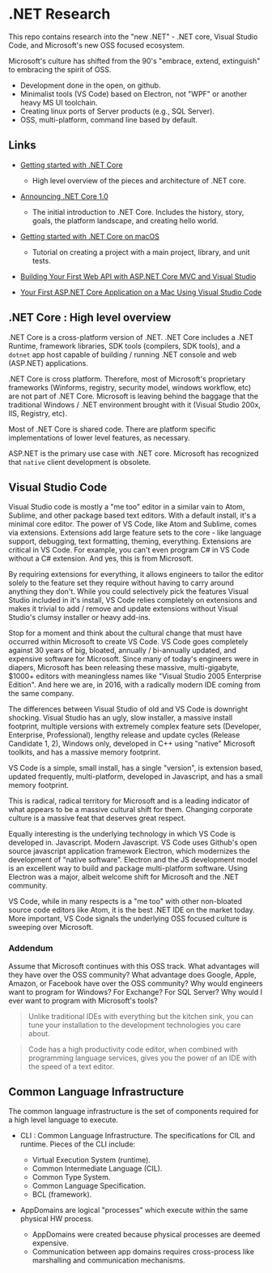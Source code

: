 # .NET Research

This repo contains research into the "new .NET" - .NET core, Visual Studio Code, and Microsoft's new OSS focused ecosystem.

Microsoft's culture has shifted from the 90's "embrace, extend, extinguish" to embracing the spirit of OSS.

* Development done in the open, on github.
* Minimalist tools (VS Code) based on Electron, not "WPF" or another heavy MS UI toolchain.
* Creating linux ports of Server products (e.g., SQL Server).
* OSS, multi-platform, command line based by default.

## Links

* [Getting started with .NET Core](https://docs.microsoft.com/en-us/dotnet/articles/core/index)
  * High level overview of the pieces and architecture of .NET core.

* [Announcing .NET Core 1.0](https://blogs.msdn.microsoft.com/dotnet/2016/06/27/announcing-net-core-1-0/)
  * The initial introduction to .NET Core. Includes the history, story, goals, the platform landscape, and creating hello world.

* [Getting started with .NET Core on macOS](https://docs.microsoft.com/en-us/dotnet/articles/core/tutorials/using-on-macos)
  * Tutorial on creating a project with a main project, library, and unit tests.

* [Building Your First Web API with ASP.NET Core MVC and Visual Studio](https://docs.asp.net/en/latest/tutorials/first-web-api.html)

* [Your First ASP.NET Core Application on a Mac Using Visual Studio Code](https://docs.asp.net/en/latest/tutorials/your-first-mac-aspnet.html)

## .NET Core : High level overview

.NET Core is a cross-platform version of .NET. .NET Core includes a .NET Runtime, framework libraries, SDK tools (compilers, SDK tools), and a `dotnet` app host capable of building / running .NET console and web (ASP.NET) applications.

.NET Core is cross platform. Therefore, most of Microsoft's proprietary frameworks (Winforms, registry, security model, windows workflow, etc) are not part of .NET Core. Microsoft is leaving behind the baggage that the traditional Windows / .NET environment brought with it (Visual Studio 200x, IIS, Registry, etc).

Most of .NET Core is shared code. There are platform specific implementations of lower level features, as necessary.

ASP.NET is the primary use case with .NET core. Microsoft has recognized that `native` client development is obsolete.

## Visual Studio Code

Visual Studio code is mostly a "me too" editor in a similar vain to Atom, Sublime, and other package based text editors. With a default install, it's a minimal core editor. The power of VS Code, like Atom and Sublime, comes via extensions. Extensions add large feature sets to the core - like language support, debugging, text formatting, theming, everything. Extensions are critical in VS Code. For example, you can't even program C# in VS Code without a C# extension. And yes, this is from Microsoft.

By requiring extensions for everything, it allows engineers to tailor the editor solely to the feature set they require without having to carry around anything they don't. While you could selectively pick the features Visual Studio included in it's install, VS Code relies completely on extensions and makes it trivial to add / remove and update extensions without Visual Studio's clumsy installer or heavy add-ins.

Stop for a moment and think about the cultural change that must have occurred within Microsoft to create VS Code. VS Code goes completely against 30 years of big, bloated, annually / bi-annually updated, and expensive software for Microsoft. Since many of today's engineers were in diapers, Microsoft has been releasing these massive, multi-gigabyte, $1000+ editors with meaningless names like "Visual Studio 2005 Enterprise Edition". And here we are, in 2016, with a radically modern IDE coming from the same company.

The differences between Visual Studio of old and VS Code is downright shocking. Visual Studio has an ugly, slow installer, a massive install footprint, multiple versions with extremely complex feature sets (Developer, Enterprise, Professional), lengthy release and update cycles (Release Candidate 1, 2), Windows only, developed in C++ using "native" Microsoft toolkits, and has a massive memory footprint.

VS Code is a simple, small install, has a single "version", is extension based, updated frequently, multi-platform, developed in Javascript, and has a small memory footprint.

This is radical, radical territory for Microsoft and is a leading indicator of what appears to be a massive cultural shift for them. Changing corporate culture is a massive feat that deserves great respect.

Equally interesting is the underlying technology in which VS Code is developed in. Javascript. Modern Javascript. VS Code uses Github's open source javascript application framework Electron, which modernizes the development of "native software". Electron and the JS development model is an excellent way to build and package multi-platform software. Using Electron was a major, albeit welcome shift for Microsoft and the .NET community.

VS Code, while in many respects is a "me too" with other non-bloated source code editors like Atom, it is the best .NET IDE on the market today. More important, VS Code signals the underlying OSS focused culture is sweeping over Microsoft.

### Addendum

Assume that Microsoft continues with this OSS track. What advantages will they have over the OSS community? What advantage does Google, Apple, Amazon, or Facebook have over the OSS community? Why would engineers want to program for Windows? For Exchange? For SQL Server? Why would I ever want to program with Microsoft's tools?

> Unlike traditional IDEs with everything but the kitchen sink, you can tune your installation to the development technologies you care about.

> Code has a high productivity code editor, when combined with programming language services, gives you the power of an IDE with the speed of a text editor.

## Common Language Infrastructure

The common language infrastructure is the set of components required for a high level language to execute.

* CLI : Common Language Infrastructure. The specifications for CIL and runtime. Pieces of the CLI include:
  * Virtual Execution System (runtime).
  * Common Intermediate Language (CIL).
  * Common Type System.
  * Common Language Specification.
  * BCL (framework).

* AppDomains are logical "processes" which execute within the same physical HW process.
  * AppDomains were created because physical processes are deemed expensive.
  * Communication between app domains requires cross-process like marshalling and communication mechanisms.
